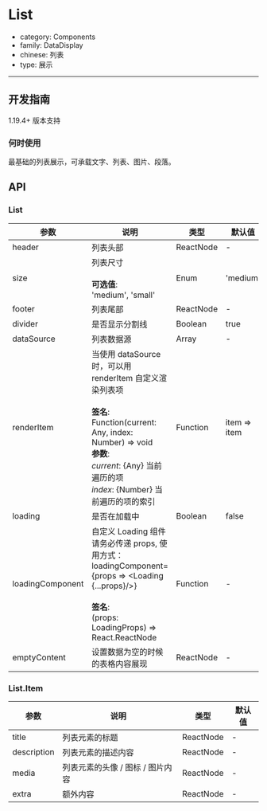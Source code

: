 # List

-   category: Components
-   family: DataDisplay
-   chinese: 列表
-   type: 展示

---

## 开发指南

1.19.4+ 版本支持

### 何时使用

最基础的列表展示，可承载文字、列表、图片、段落。

## API

### List

| 参数               | 说明                                                                                                                                                                            | 类型        | 默认值          |
| ---------------- | ----------------------------------------------------------------------------------------------------------------------------------------------------------------------------- | --------- | ------------ |
| header           | 列表头部                                                                                                                                                                          | ReactNode | -            |
| size             | 列表尺寸<br><br>**可选值**:<br>'medium', 'small'                                                                                                                                     | Enum      | 'medium'     |
| footer           | 列表尾部                                                                                                                                                                          | ReactNode | -            |
| divider          | 是否显示分割线                                                                                                                                                                       | Boolean   | true         |
| dataSource       | 列表数据源                                                                                                                                                                         | Array     | -            |
| renderItem       | 当使用 dataSource 时，可以用 renderItem 自定义渲染列表项<br><br>**签名**:<br>Function(current: Any, index: Number) => void<br>**参数**:<br>_current_: {Any} 当前遍历的项<br>_index_: {Number} 当前遍历的项的索引 | Function  | item => item |
| loading          | 是否在加载中                                                                                                                                                                        | Boolean   | false        |
| loadingComponent | 自定义 Loading 组件<br>请务必传递 props, 使用方式： loadingComponent={props => &lt;Loading {...props}/>}<br><br>**签名**:<br>(props: LoadingProps) => React.ReactNode                              | Function  | -            |
| emptyContent     | 设置数据为空的时候的表格内容展现                                                                                                                                                              | ReactNode | -            |

### List.Item

| 参数          | 说明                  | 类型        | 默认值 |
| ----------- | ------------------- | --------- | --- |
| title       | 列表元素的标题             | ReactNode | -   |
| description | 列表元素的描述内容           | ReactNode | -   |
| media       | 列表元素的头像 / 图标 / 图片内容 | ReactNode | -   |
| extra       | 额外内容                | ReactNode | -   |
